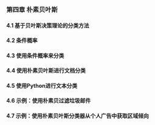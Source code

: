 ### 第四章 朴素贝叶斯



#### 4.1 基于贝叶斯决策理论的分类方法





#### 4.2 条件概率







#### 4.3 使用条件概率来分类





#### 4.4 使用朴素贝叶斯进行文档分类



#### 4.5 使用Python进行文本分类





#### 4.6 示例：使用朴素贝过滤垃圾邮件





#### 4.7 示例：使用朴素贝叶斯分类器从个人广告中获取区域倾向